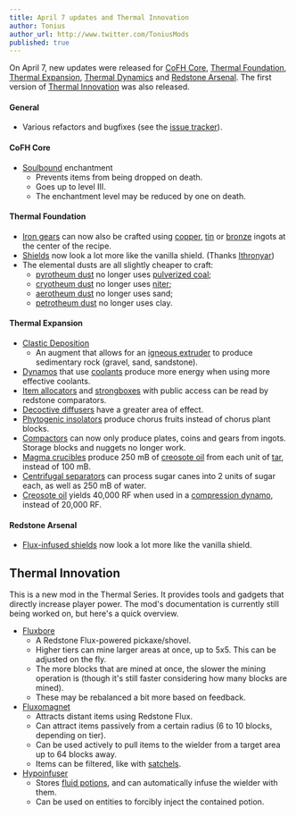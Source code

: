 ```yaml
---
title: April 7 updates and Thermal Innovation
author: Tonius
author_url: http://www.twitter.com/ToniusMods
published: true
---
```


On April 7, new updates were released for [CoFH Core](/docs/cofh-core/),
[Thermal Foundation](/docs/thermal-foundation/), [Thermal
Expansion](/docs/thermal-expansion/), [Thermal
Dynamics](/docs/thermal-dynamics/) and [Redstone
Arsenal](/docs/redstone-arsenal/). The first version of [Thermal
Innovation](/docs/thermal-innovation/) was also released.

#### General
* Various refactors and bugfixes (see the [issue
  tracker](https://github.com/CoFH/Feedback/issues?q=is%3Aissue+is%3Aclosed+label%3Afixed+sort%3Aupdated-desc)).

#### CoFH Core
* [Soulbound](/docs/soulbound/) enchantment
  * Prevents items from being dropped on death.
  * Goes up to level III.
  * The enchantment level may be reduced by one on death.

#### Thermal Foundation
* [Iron gears](/docs/iron-gear/) can now also be crafted using
  [copper](/docs/copper-ingot/), [tin](/docs/tin-ingot/) or
  [bronze](/docs/bronze-ingot/) ingots at the center of the recipe.
* [Shields](/docs/shields/) now look a lot more like the vanilla shield. (Thanks
  [Ithronyar](https://github.com/Ithronyar))
* The elemental dusts are all slightly cheaper to craft:
  * [pyrotheum dust](/docs/pyrotheum-dust/) no longer uses [pulverized
    coal](/docs/pulverized-coal/);
  * [cryotheum dust](/docs/cryotheum-dust/) no longer uses
    [niter](/docs/niter/);
  * [aerotheum dust](/docs/aerotheum-dust/) no longer uses sand;
  * [petrotheum dust](/docs/petrotheum-dust/) no longer uses clay.

#### Thermal Expansion
* [Clastic Deposition](/docs/augment-clastic-deposition/)
  * An augment that allows for an [igneous extruder](/docs/igneous-extruder/) to
    produce sedimentary rock (gravel, sand, sandstone).
* [Dynamos](/docs/dynamos/) that use [coolants](/docs/coolants/) produce more
  energy when using more effective coolants.
* [Item allocators](/docs/item-allocator/) and [strongboxes](/docs/strongbox/)
  with public access can be read by redstone comparators.
* [Decoctive diffusers](/docs/decoctive-diffuser/) have a greater area of
  effect.
* [Phytogenic insolators](/docs/phytogenic-insolator/) produce chorus fruits
  instead of chorus plant blocks.
* [Compactors](/docs/compactor/) can now only produce plates, coins and gears
  from ingots. Storage blocks and nuggets no longer work.
* [Magma crucibles](/docs/magma-crucible/) produce 250 mB of [creosote
  oil](/docs/creosote-oil/) from each unit of [tar](/docs/tar/), instead of 100
  mB.
* [Centrifugal separators](/docs/centrifugal-separator/) can process sugar canes
  into 2 units of sugar each, as well as 250 mB of water.
* [Creosote oil](/docs/creosote-oil/) yields 40,000 RF when used in a
  [compression dynamo](/docs/compression-dynamo/), instead of 20,000 RF.

#### Redstone Arsenal
* [Flux-infused shields](/docs/flux-infused-shield/) now look a lot more like
  the vanilla shield.


Thermal Innovation
------------------

This is a new mod in the Thermal Series. It provides tools and gadgets that
directly increase player power. The mod's documentation is currently still being
worked on, but here's a quick overview.

* [Fluxbore](/docs/fluxbore/)
  * A Redstone Flux-powered pickaxe/shovel.
  * Higher tiers can mine larger areas at once, up to 5x5. This can be adjusted
    on the fly.
  * The more blocks that are mined at once, the slower the mining operation is
    (though it's still faster considering how many blocks are mined).
  * These may be rebalanced a bit more based on feedback.
* [Fluxomagnet](/docs/fluxomagnet/)
  * Attracts distant items using Redstone Flux.
  * Can attract items passively from a certain radius (6 to 10 blocks, depending
    on tier).
  * Can be used actively to pull items to the wielder from a target area up to
    64 blocks away.
  * Items can be filtered, like with [satchels](/docs/satchel/).
* [Hypoinfuser](/docs/hypoinfuser/)
  * Stores [fluid potions](/docs/potion-fluid/), and can automatically infuse
    the wielder with them.
  * Can be used on entities to forcibly inject the contained potion.
